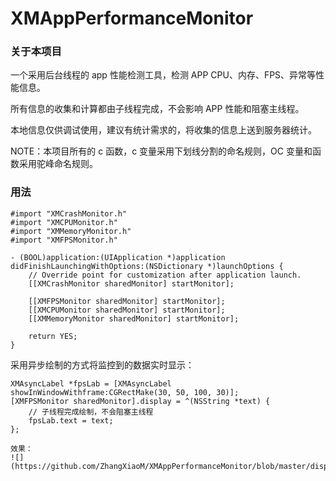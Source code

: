 # XMAppPerformanceMonitor

### 关于本项目

一个采用后台线程的 app 性能检测工具，检测 APP CPU、内存、FPS、异常等性能信息。

所有信息的收集和计算都由子线程完成，不会影响 APP 性能和阻塞主线程。

本地信息仅供调试使用，建议有统计需求的，将收集的信息上送到服务器统计。

NOTE：本项目所有的 c 函数，c 变量采用下划线分割的命名规则，OC 变量和函数采用驼峰命名规则。

### 用法

```objc
#import "XMCrashMonitor.h"
#import "XMCPUMonitor.h"
#import "XMMemoryMonitor.h"
#import "XMFPSMonitor.h"

- (BOOL)application:(UIApplication *)application didFinishLaunchingWithOptions:(NSDictionary *)launchOptions {
    // Override point for customization after application launch.
    [[XMCrashMonitor sharedMonitor] startMonitor];
    
    [[XMFPSMonitor sharedMonitor] startMonitor];
    [[XMCPUMonitor sharedMonitor] startMonitor];
    [[XMMemoryMonitor sharedMonitor] startMonitor];
    
    return YES;
}
```

采用异步绘制的方式将监控到的数据实时显示：

```objc
XMAsyncLabel *fpsLab = [XMAsyncLabel showInWindowWithframe:CGRectMake(30, 50, 100, 30)];
[XMFPSMonitor sharedMonitor].display = ^(NSString *text) {
    // 子线程完成绘制，不会阻塞主线程
    fpsLab.text = text;
};

效果：
![](https://github.com/ZhangXiaoM/XMAppPerformanceMonitor/blob/master/display_demo/foo.gif)
